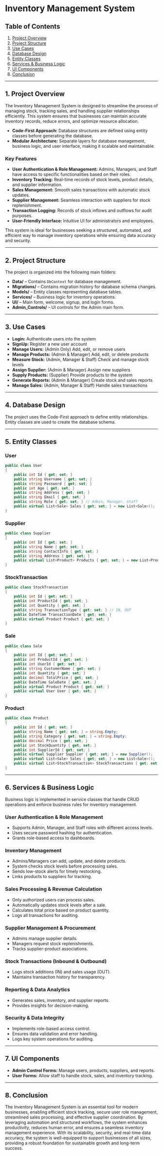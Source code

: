 # Inventory Management System

## Table of Contents
1. [Project Overview](#project-overview)
2. [Project Structure](#project-structure)
3. [Use Cases](#use-cases)
4. [Database Design](#database-design)
5. [Entity Classes](#entity-classes)
6. [Services & Business Logic](#services--business-logic)
7. [UI Components](#ui-components)
8. [Conclusion](#conclusion)

---

## 1. Project Overview
The Inventory Management System is designed to streamline the process of managing stock, tracking sales, and handling supplier relationships efficiently. This system ensures that businesses can maintain accurate inventory records, reduce errors, and optimize resource allocation.

- **Code-First Approach:** Database structures are defined using entity classes before generating the database.
- **Modular Architecture:** Separate layers for database management, business logic, and user interface, making it scalable and maintainable.

### Key Features
- **User Authentication & Role Management:** Admins, Managers, and Staff have access to specific functionalities based on their roles.
- **Inventory Tracking:** Real-time records of stock levels, product details, and supplier information.
- **Sales Management:** Smooth sales transactions with automatic stock updates.
- **Supplier Management:** Seamless interaction with suppliers for stock replenishment.
- **Transaction Logging:** Records of stock inflows and outflows for audit purposes.
- **User-Friendly Interface:** Intuitive UI for administrators and employees.

This system is ideal for businesses seeking a structured, automated, and efficient way to manage inventory operations while ensuring data accuracy and security.

---

## 2. Project Structure
The project is organized into the following main folders:
- **Data/** – Contains `DbContext` for database management.
- **Migrations/** – Contains migration history for database schema changes.
- **Models/** – Entity classes representing database tables.
- **Services/** – Business logic for inventory operations.
- **UI/** – Main form, welcome, signup, and login forms.
- **Admin_Controls/** – UI controls for the Admin main form.

---

## 3. Use Cases
- **Login:** Authenticate users into the system
- **SignUp:** Register a new user account
- **Manage Users:** (Admin Only) Add, edit, or remove users
- **Manage Products:** (Admin & Manager) Add, edit, or delete products
- **Measure Stock:** (Admin, Manager & Staff) Check and manage stock levels
- **Assign Supplier:** (Admin & Manager) Assign new suppliers
- **Supply Products:** (Supplier) Provide products to the system
- **Generate Reports:** (Admin & Manager) Create stock and sales reports
- **Manage Sales:** (Admin, Manager & Staff) Handle sales transactions

---

## 4. Database Design
The project uses the Code-First approach to define entity relationships. Entity classes are used to create the database schema.

---

## 5. Entity Classes

### User
```csharp
public class User
{
    public int Id { get; set; }
    public string Username { get; set; }
    public string Password { get; set; }
    public int Age { get; set; }
    public string Address { get; set; }
    public string Email { get; set; }
    public string Role { get; set; } // Admin, Manager, Staff
    public virtual List<Sale> Sales { get; set; } = new List<Sale>();
}
```

### Supplier
```csharp
public class Supplier
{
    public int Id { get; set; }
    public string Name { get; set; }
    public string ContactInfo { get; set; }
    public string Address { get; set; }
    public virtual List<Product> Products { get; set; } = new List<Product>();
}
```

### StockTransaction
```csharp
public class StockTransaction
{
    public int Id { get; set; }
    public int ProductId { get; set; }
    public int Quantity { get; set; }
    public string TransactionType { get; set; } // IN, OUT
    public DateTime TransactionDate { get; set; }
    public virtual Product Product { get; set; }
}
```

### Sale
```csharp
public class Sale
{
    public int Id { get; set; }
    public int ProductId { get; set; }
    public int UserId { get; set; }
    public string CustomerName { get; set; }
    public int Quantity { get; set; }
    public decimal TotalPrice { get; set; }
    public DateTime SaleDate { get; set; }
    public virtual Product Product { get; set; }
    public virtual User User { get; set; }
}
```

### Product
```csharp
public class Product
{
    public int Id { get; set; }
    public string Name { get; set; } = string.Empty;
    public string Category { get; set; } = string.Empty;
    public decimal Price { get; set; }
    public int StockQuantity { get; set; }
    public int SupplierId { get; set; }
    public virtual Supplier Supplier { get; set; } = new Supplier();
    public virtual List<Sale> Sales { get; set; } = new List<Sale>();
    public virtual List<StockTransaction> StockTransactions { get; set; } = new List<StockTransaction>();
}
```

---

## 6. Services & Business Logic
Business logic is implemented in service classes that handle CRUD operations and enforce business rules for inventory management.

### User Authentication & Role Management
- Supports Admin, Manager, and Staff roles with different access levels.
- Uses secure password hashing for authentication.
- Grants role-based access to dashboards.

### Inventory Management
- Admins/Managers can add, update, and delete products.
- System checks stock levels before processing sales.
- Sends low-stock alerts for timely restocking.
- Links products to suppliers for tracking.

### Sales Processing & Revenue Calculation
- Only authorized users can process sales.
- Automatically updates stock levels after a sale.
- Calculates total price based on product quantity.
- Logs all transactions for auditing.

### Supplier Management & Procurement
- Admins manage supplier details.
- Managers request stock replenishments.
- Tracks supplier-product associations.

### Stock Transactions (Inbound & Outbound)
- Logs stock additions (IN) and sales usage (OUT).
- Maintains transaction history for transparency.

### Reporting & Data Analytics
- Generates sales, inventory, and supplier reports.
- Provides insights for decision-making.

### Security & Data Integrity
- Implements role-based access control.
- Ensures data validation and error handling.
- Logs key system operations for auditing.

---

## 7. UI Components
- **Admin Control Forms:** Manage users, products, suppliers, and reports.
- **User Forms:** Allow staff to handle stock, sales, and inventory tracking.

---

## 8. Conclusion
The Inventory Management System is an essential tool for modern businesses, enabling efficient stock tracking, secure user role management, streamlined sales processing, and effective supplier coordination. By leveraging automation and structured workflows, the system enhances productivity, reduces human error, and ensures a seamless inventory management experience. With its scalability, security, and real-time data accuracy, the system is well-equipped to support businesses of all sizes, providing a robust foundation for sustainable growth and long-term success.
